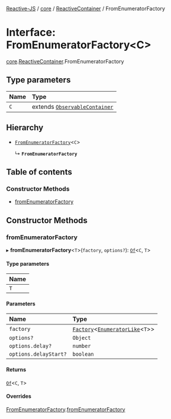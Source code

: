 [Reactive-JS](../README.md) / [core](../modules/core.md) / [ReactiveContainer](../modules/core.ReactiveContainer.md) / FromEnumeratorFactory

# Interface: FromEnumeratorFactory<C\>

[core](../modules/core.md).[ReactiveContainer](../modules/core.ReactiveContainer.md).FromEnumeratorFactory

## Type parameters

| Name | Type |
| :------ | :------ |
| `C` | extends [`ObservableContainer`](core.ObservableContainer.md) |

## Hierarchy

- [`FromEnumeratorFactory`](core.Container.FromEnumeratorFactory.md)<`C`\>

  ↳ **`FromEnumeratorFactory`**

## Table of contents

### Constructor Methods

- [fromEnumeratorFactory](core.ReactiveContainer.FromEnumeratorFactory.md#fromenumeratorfactory)

## Constructor Methods

### fromEnumeratorFactory

▸ **fromEnumeratorFactory**<`T`\>(`factory`, `options?`): [`Of`](../modules/core.Container.md#of)<`C`, `T`\>

#### Type parameters

| Name |
| :------ |
| `T` |

#### Parameters

| Name | Type |
| :------ | :------ |
| `factory` | [`Factory`](../modules/functions.md#factory)<[`EnumeratorLike`](core.EnumeratorLike.md)<`T`\>\> |
| `options?` | `Object` |
| `options.delay?` | `number` |
| `options.delayStart?` | `boolean` |

#### Returns

[`Of`](../modules/core.Container.md#of)<`C`, `T`\>

#### Overrides

[FromEnumeratorFactory](core.Container.FromEnumeratorFactory.md).[fromEnumeratorFactory](core.Container.FromEnumeratorFactory.md#fromenumeratorfactory)
